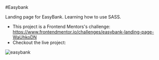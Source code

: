 #Easybank

Landing page for EasyBank. Learning how to use SASS.

- This project is a Frontend Mentors's challenge: https://www.frontendmentor.io/challenges/easybank-landing-page-WaUhkoDN
- Checkout the live project: 

![easybank](https://user-images.githubusercontent.com/29237868/82164668-f310a400-986e-11ea-97f8-3dcd25aae612.png)

